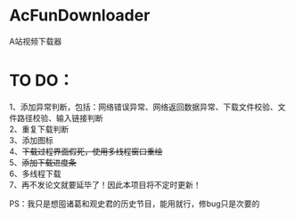 # AcFunDownloader
A站视频下载器


# TO DO：
1、添加异常判断，包括：网络错误异常、网络返回数据异常、下载文件校验、文件路径校验、输入链接判断   
2、重复下载判断   
3、添加图标   
4、~~下载过程界面假死，使用多线程窗口重绘~~  
5、~~添加下载进度条~~   
6、多线程下载   
7、再不发论文就要延毕了！因此本项目将不定时更新！   

PS：我只是想囤诸葛和观史君的历史节目，能用就行，修bug只是次要的
